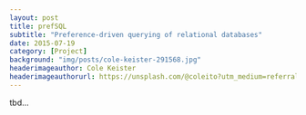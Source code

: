 ```yaml
---
layout: post
title: prefSQL
subtitle: "Preference-driven querying of relational databases"
date: 2015-07-19
category: [Project]
background: "img/posts/cole-keister-291568.jpg"
headerimageauthor: Cole Keister
headerimageauthorurl: https://unsplash.com/@coleito?utm_medium=referral&amp;utm_campaign=photographer-credit&amp;utm_content=creditBadge
---
```


tbd...